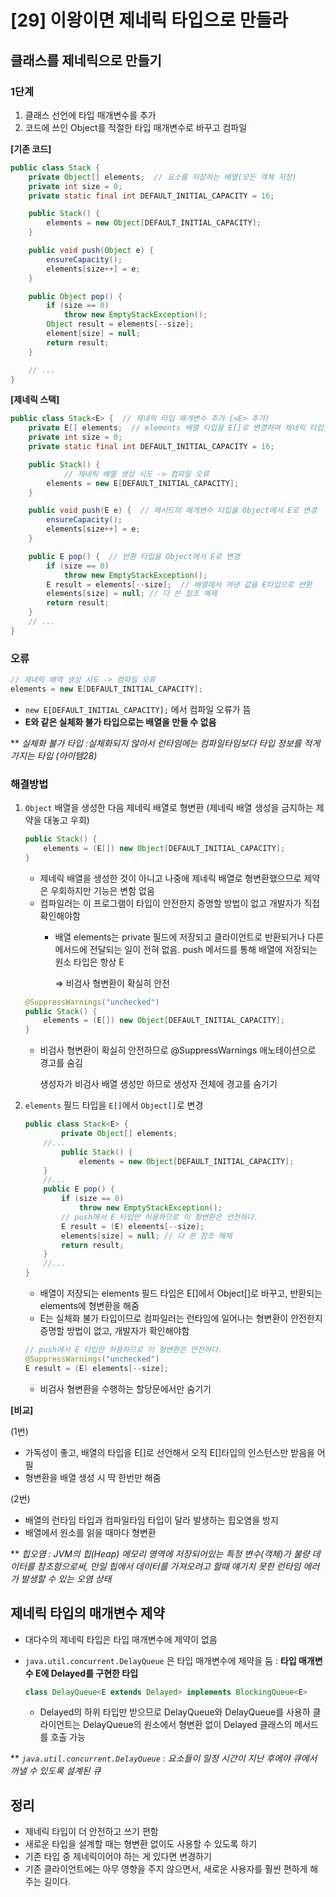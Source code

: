 # [29] 이왕이면 제네릭 타입으로 만들라

## 클래스를 제네릭으로 만들기

### 1단계

1. 클래스 선언에 타입 매개변수를 추가
2. 코드에 쓰인 Object를 적절한 타입 매개변수로 바꾸고 컴파일

**[기존 코드]**

```java
public class Stack {
    private Object[] elements;  // 요소를 저장하는 배열(모든 객체 저장)
    private int size = 0;
    private static final int DEFAULT_INITIAL_CAPACITY = 16;

    public Stack() {
        elements = new Object[DEFAULT_INITIAL_CAPACITY];
    }

    public void push(Object e) {
        ensureCapacity();
        elements[size++] = e;
    }

    public Object pop() {
        if (size == 0)
            throw new EmptyStackException();
  		Object result = elements[--size];
  		element[size] = null;
        return result;
    }

  	// ...
}
```

**[제네릭 스택]**

```java
public class Stack<E> {  // 제네릭 타입 매개변수 추가 (<E> 추가)
    private E[] elements;  // elements 배열 타입을 E[]로 변경하여 제네릭 타입의 배열 사용
    private int size = 0;
    private static final int DEFAULT_INITIAL_CAPACITY = 16;

    public Stack() {
		    // 제네릭 배열 생성 시도 -> 컴파일 오류
        elements = new E[DEFAULT_INITIAL_CAPACITY];
    }

    public void push(E e) {  // 메서드의 매개변수 타입을 Object에서 E로 변경
        ensureCapacity();
        elements[size++] = e;
    }

    public E pop() {  // 반환 타입을 Object에서 E로 변경
        if (size == 0)
            throw new EmptyStackException();
        E result = elements[--size];  // 배열에서 꺼낸 값을 E타입으로 반환
        elements[size] = null; // 다 쓴 참조 해제
        return result;
    }
    // ...
}
```

### 오류

```java
// 제네릭 배역 생성 시도 -> 컴파일 오류
elements = new E[DEFAULT_INITIAL_CAPACITY];
```

- `new E[DEFAULT_INITIAL_CAPACITY];` 에서 컴파일 오류가 뜸
- **E와 같은 실체화 불가 타입으로는 배열을 만들 수 없음**

** *실체화 불가 타입 :실체화되지 않아서 런타임에는 컴파일타임보다 타입 정보를 적게 가지는 타입 (아이템28)*

### 해결방법

1. `Object` 배열을 생성한 다음 제네릭 배열로 형변환 (제네릭 배열 생성을 금지하는 제약을 대놓고 우회)
    
    ```java
    public Stack() {
        elements = (E[]) new Object[DEFAULT_INITIAL_CAPACITY];
    }
    ```
    
    - 제네릭 배열을 생성한 것이 아니고 나중에 제네릭 배열로 형변환했으므로 제약은 우회하지만 기능은 변함 없음
    - 컴파일러는 이 프로그램이 타입이 안전한지 증명할 방법이 없고 개발자가 직접 확인해야함
        - 배열 elements는 private 필드에 저장되고 클라이언트로 반환되거나 다른 메서드에 전달되는 일이 전혀 없음. push 메서드를 통해 배열에 저장되는 원소 타입은 항상 E
            
            ⇒ 비검사 형변환이 확실히 안전
            
    
    ```java
    @SuppressWarnings("unchecked")
    public Stack() {
        elements = (E[]) new Object[DEFAULT_INITIAL_CAPACITY];
    }
    ```
    
    - 비검사 형변환이 확실히 안전하므로 @SuppressWarnings 애노테이션으로 경고를 숨김
        
        생성자가 비검사 배열 생성만 하므로 생성자 전체에 경고를 숨기기
        
2. `elements` 필드 타입을 `E[]`에서 `Object[]`로 변경
    
    ```java
    public class Stack<E> {
    		private Object[] elements;
      	//...
    		public Stack() {
            	elements = new Object[DEFAULT_INITIAL_CAPACITY];
      	}	
      	//...
      	public E pop() {
            if (size == 0)
                throw new EmptyStackException();
            // push에서 E 타입만 허용하므로 이 형변환은 안전하다.
            E result = (E) elements[--size];
            elements[size] = null; // 다 쓴 참조 해제
            return result;
        }
      	//...
    }
    ```
    
    - 배열이 저장되는 elements 필드 타입은 E[]에서 Object[]로 바꾸고, 반환되는 elements에 형변환을 해줌
    - E는 실체화 불가 타입이므로 컴파일러는 런타임에 일어나는 형변환이 안전한지 증명할 방법이 없고, 개발자가 확인해야함
    
    ```java
    // push에서 E 타입만 허용하므로 이 형변환은 안전하다.
    @SuppressWarnings("unchecked")
    E result = (E) elements[--size];
    ```
    
    - 비검사 형변환을 수행하는 할당문에서만 숨기기

**[비교]**

(1번)

- 가독성이 좋고, 배열의 타입을 E[]로 선언해서 오직 E[]타입의 인스턴스만 받음을 어필
- 형변환을 배열 생성 시 딱 한번만 해줌

(2번)

- 배열의 런타임 타입과 컴파일타임 타입이 달라 발생하는 힙오염을 방지
- 배열에서 원소를 읽을 때마다 형변환

** *힙오염 : JVM의 힙(Heap) 메모리 영역에 저장되어있는 특정 변수(객체)가 불량 데이터를 참조함으로써, 만일 힙에서 데이터를 가져오려고 할때 얘기치 못한 런타임 에러가 발생할 수 있는 오염 상태*

## 제네릭 타입의 매개변수 제약

- 대다수의 제네릭 타입은 타입 매개변수에 제약이 없음
- `java.util.concurrent.DelayQueue` 은 타입 매개변수에 제약을 둠 : **타입 매개변수 E에 Delayed를 구현한 타입**
    
    ```java
    class DelayQueue<E extends Delayed> implements BlockingQueue<E>
    ```
    
    - Delayed의 하위 타입만 받으므로 DelayQueue와 DelayQueue를 사용하 클라이언트는 DelayQueue의 원소에서 형변환 없이 Delayed 클래스의 메서드를 호출 가능

** *`java.util.concurrent.DelayQueue` : 요소들이 일정 시간이 지난 후에야 큐에서 꺼낼 수 있도록 설계된 큐*

## 정리

- 제네릭 타입이 더 안전하고 쓰기 편함
- 새로운 타입을 설계할 때는 형변환 없이도 사용할 수 있도록 하기
- 기존 타입 중 제네릭이어야 하는 게 있다면 변경하기
- 기존 클라이언트에는 아무 영향을 주지 않으면서, 새로운 사용자를 훨씬 편하게 해주는 길이다.
